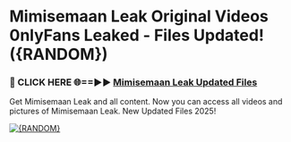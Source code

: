 # Mimisemaan Leak Original Videos 0nlyFans Leaked - Files Updated! ({RANDOM})

<h3>🔴 CLICK HERE 🌐==►► <a href="https://betterlinks.top/A2PfLJ" rel="nofollow">Mimisemaan Leak Updated Files</a></h3>

Get Mimisemaan Leak and all content. Now you can access all videos and pictures of Mimisemaan Leak. New Updated Files 2025!

[![{RANDOM}](https://i.imgur.com/ppqm5kG.gif)](https://betterlinks.top/A2PfLJ)